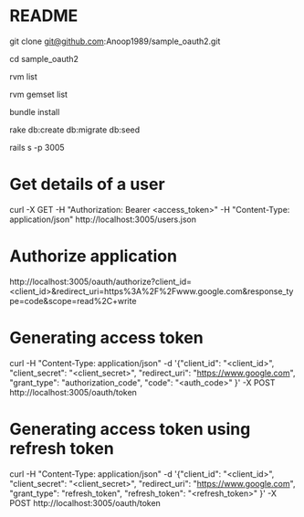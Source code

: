 # README

git clone git@github.com:Anoop1989/sample_oauth2.git

cd sample_oauth2

rvm list

rvm gemset list

bundle install

rake db:create db:migrate db:seed

rails s -p 3005

# Get details of a user
curl -X GET -H "Authorization: Bearer <access_token>" -H "Content-Type: application/json" http://localhost:3005/users.json

# Authorize application
http://localhost:3005/oauth/authorize?client_id=<client_id>&redirect_uri=https%3A%2F%2Fwww.google.com&response_type=code&scope=read%2C+write

# Generating access token
curl -H "Content-Type: application/json" -d '{"client_id": "<client_id>", "client_secret": "<client_secret>", "redirect_uri": "https://www.google.com", "grant_type": "authorization_code", "code": "<auth_code>" }' -X POST http://localhost:3005/oauth/token

# Generating access token using refresh token
curl -H "Content-Type: application/json" -d '{"client_id": "<client_id>", "client_secret": "<client_secret>", "redirect_uri": "https://www.google.com", "grant_type": "refresh_token", "refresh_token": "<refresh_token>" }' -X POST http://localhost:3005/oauth/token
